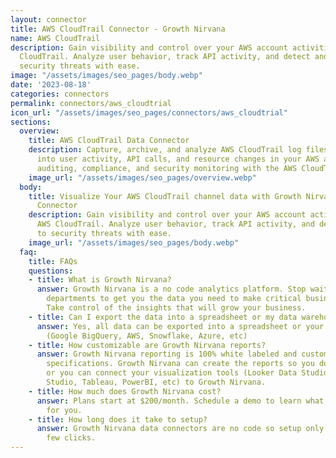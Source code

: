 ```yaml
---
layout: connector
title: AWS CloudTrail Connector - Growth Nirvana
name: AWS CloudTrail
description: Gain visibility and control over your AWS account activities with AWS
  CloudTrail. Analyze user behavior, track API activity, and detect and respond to
  security threats with ease.
image: "/assets/images/seo_pages/body.webp"
date: '2023-08-18'
categories: connectors
permalink: connectors/aws_cloudtrial
icon_url: "/assets/images/seo_pages/connectors/aws_cloudtrial"
sections:
  overview:
    title: AWS CloudTrail Data Connector
    description: Capture, archive, and analyze AWS CloudTrail log files to gain insights
      into user activity, API calls, and resource changes in your AWS account. Enable
      auditing, compliance, and security monitoring with the AWS CloudTrail connector.
    image_url: "/assets/images/seo_pages/overview.webp"
  body:
    title: Visualize Your AWS CloudTrail channel data with Growth Nirvana's AWS CloudTrail
      Connector
    description: Gain visibility and control over your AWS account activities with
      AWS CloudTrail. Analyze user behavior, track API activity, and detect and respond
      to security threats with ease.
    image_url: "/assets/images/seo_pages/body.webp"
  faq:
    title: FAQs
    questions:
    - title: What is Growth Nirvana?
      answer: Growth Nirvana is a no code analytics platform. Stop waiting for other
        departments to get you the data you need to make critical business decisions.
        Take control of the insights that will grow your business.
    - title: Can I export the data into a spreadsheet or my data warehouse?
      answer: Yes, all data can be exported into a spreadsheet or your data warehouse
        (Google BigQuery, AWS, Snowflake, Azure, etc)
    - title: How customizable are Growth Nirvana reports?
      answer: Growth Nirvana reporting is 100% white labeled and customized to your
        specifications. Growth Nirvana can create the reports so you don’t have to
        or you can connect your visualization tools (Looker Data Studio/Google Data
        Studio, Tableau, PowerBI, etc) to Growth Nirvana.
    - title: How much does Growth Nirvana cost?
      answer: Plans start at $200/month. Schedule a demo to learn what plan is best
        for you.
    - title: How long does it take to setup?
      answer: Growth Nirvana data connectors are no code so setup only requires a
        few clicks.
---
```

